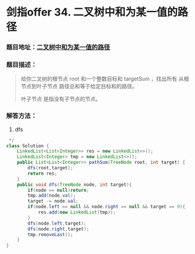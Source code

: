 # 剑指offer 34. 二叉树中和为某一值的路径

### 题目地址：[二叉树中和为某一值的路径](https://leetcode-cn.com/problems/er-cha-shu-zhong-he-wei-mou-yi-zhi-de-lu-jing-lcof/)



### 题目描述：

>给你二叉树的根节点 root 和一个整数目标和 targetSum ，找出所有 从根节点到叶子节点 路径总和等于给定目标和的路径。
>
>叶子节点 是指没有子节点的节点。
>

### 解答方法：

1. dfs

```java
 */
class Solution {
    LinkedList<List<Integer>> res = new LinkedList<>();
    LinkedList<Integer> tmp = new LinkedList<>();
    public List<List<Integer>> pathSum(TreeNode root, int target) {
        dfs(root,target);
        return res;
    }
    public void dfs(TreeNode node, int target){
        if(node == null)return;
        tmp.add(node.val);
        target -= node.val;
        if(node.left == null && node.right == null && target == 0){
            res.add(new LinkedList(tmp));
        }
        dfs(node.left,target);
        dfs(node.right,target);
        tmp.removeLast();
    }
}
```